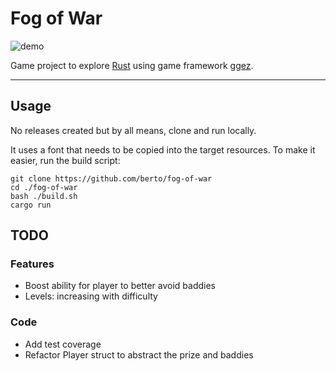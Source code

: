 # Fog of War

![demo]('./demo.gif')

Game project to explore [Rust](https://www.rust-lang.org/) using game framework [ggez](http://ggez.rs/).

---

## Usage

No releases created but by all means, clone and run locally.

It uses a font that needs to be copied into the target resources. To make it easier, run the build script:

```
git clone https://github.com/berto/fog-of-war
cd ./fog-of-war
bash ./build.sh
cargo run
```

## TODO

### Features

- Boost ability for player to better avoid baddies
- Levels: increasing with difficulty

### Code

- Add test coverage
- Refactor Player struct to abstract the prize and baddies
